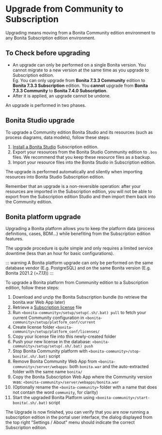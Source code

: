# Upgrade from Community to Subscription

Upgrading means moving from a Bonita Community edition environment to any Bonita Subscription 
edition environment.

## To Check before upgrading
* An upgrade can only be performed on a single Bonita version. You cannot migrate to a new version at the same time as you upgrade to Subscription edition.  
  Eg. You can only upgrade from **Bonita 7.3.3 Community** edition to **Bonita 7.3.3 Subscription** edition. You **cannot** upgrade from **Bonita 7.3.3 Community** to **Bonita 7.4.0 Subscription**.
* After it is applied, an upgrade cannot be undone.

An upgrade is performed in two phases.

## Bonita Studio upgrade

To upgrade a Community edition Bonita Studio and its resources (such as process diagrams, data models), follow these steps:

1. [Install a Bonita  Studio](bonita-bpm-studio-installation.md) Subscription edition.
2. Export your resources from the Bonita Studio Community edition to `.bos` files. We recommend that you keep these resource files as a backup.
3. Import your resource files into the Bonita Studio in Subscription edition.

The upgrade is performed automatically and silently when importing resources into Bonita Studio Subscription edition.

Remember that an upgrade is a non-reversible operation: 
after your resources are imported in the Subscription edition, you will not be able to export from the Subscription edition Studio and then import them back into the Community edition.

## Bonita platform upgrade

Upgrading a Bonita platform allows you to keep the platform data (process definitions, cases, BDM...) 
while benefiting from the Subscription edition features.

The upgrade procedure is quite simple and only requires a limited service downtime (less than an hour for basic configurations).

::: warning
A Bonita platform upgrade can only be performed on the same database vendor (E.g. PostgreSQL) and on the same Bonita version (E.g. Bonita 2021.2 (=_7.13_))
:::

To upgrade a Bonita platform from Community edition to a Subscription edition, follow these steps:

1. Download and unzip the Bonita Subscription bundle (to retrieve the bonita.war Web App later) 
1. Retrieve a [Subscription license](licenses.md) file
1. Run `<bonita-community>/setup/setup(.sh/.bat) pull` to fetch your current Community configuration in `<bonita-community>/setup/platform_conf/current`
1. Create license folder `<bonita-community>/setup/platform_conf/licenses/`
1. Copy your license file into this newly-created folder
1. Push your new license in the database: `<bonita-community>/setup/setup(.sh/.bat) push`
1. Stop Bonita Community platform with `<bonita-community>/stop-bonita(.sh/.bat)` script
1. Remove Bonita Community Web App from `<bonita-community>/server/webapps`: both `bonita.war` and the auto-extracted folder with the same name `bonita/`
1. Copy the Bonita Subscription Web App where the Community version was: `<bonita-community>/server/webapps/bonita.war`
1. (Optionally rename the `<bonita-community>` folder with a name that does not contain the word `community`, for clarity)
1. Start the upgraded Bonita Platform using `<bonita-community>/start-bonita(.sh/.bat)` script

The Upgrade is now finished, you can verify that you are now running a subscription edition in the portal user interface, the dialog displayed from the top right "Settings / About" menu should indicate the correct Subscription edition.

